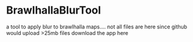 # BrawlhallaBlurTool
a tool to apply blur to brawlhalla maps....
not all files are here since github would upload >25mb files
download the app here 
